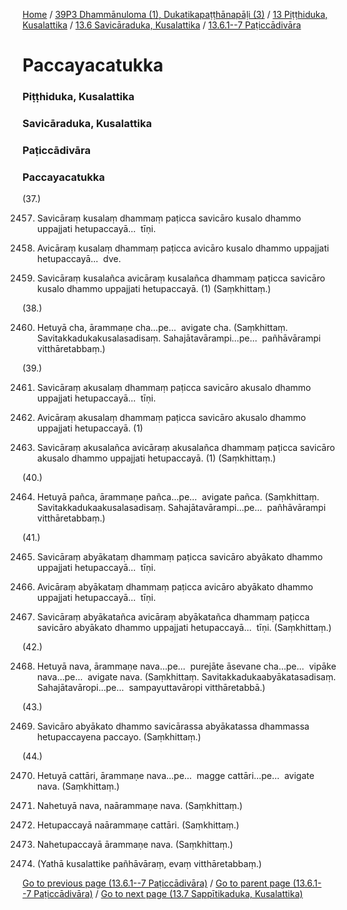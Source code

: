 
[Home](/) / [39P3 Dhammānuloma (1), Dukatikapaṭṭhānapāḷi (3)](../../../../39P3.md) / [13 Piṭṭhiduka, Kusalattika](../../../13.md) / [13.6 Savicāraduka, Kusalattika](../../13.6.md) / [13.6.1--7 Paṭiccādivāra](../13.6.1--7.md)

# Paccayacatukka

### Piṭṭhiduka, Kusalattika

### Savicāraduka, Kusalattika

### Paṭiccādivāra

### Paccayacatukka

(37.)

2457. Savicāraṃ kusalaṃ dhammaṃ paṭicca savicāro kusalo dhammo uppajjati hetupaccayā…  tīṇi.

2458. Avicāraṃ kusalaṃ dhammaṃ paṭicca avicāro kusalo dhammo uppajjati hetupaccayā…  dve.

2459. Savicāraṃ kusalañca avicāraṃ kusalañca dhammaṃ paṭicca savicāro kusalo dhammo uppajjati hetupaccayā. (1) (Saṃkhittaṃ.)

(38.)

2460. Hetuyā cha, ārammaṇe cha…pe…  avigate cha. (Saṃkhittaṃ. Savitakkadukakusalasadisaṃ. Sahajātavārampi…pe…  pañhāvārampi vitthāretabbaṃ.)

(39.)

2461. Savicāraṃ akusalaṃ dhammaṃ paṭicca savicāro akusalo dhammo uppajjati hetupaccayā…  tīṇi.

2462. Avicāraṃ akusalaṃ dhammaṃ paṭicca savicāro akusalo dhammo uppajjati hetupaccayā. (1)

2463. Savicāraṃ akusalañca avicāraṃ akusalañca dhammaṃ paṭicca savicāro akusalo dhammo uppajjati hetupaccayā. (1) (Saṃkhittaṃ.)

(40.)

2464. Hetuyā pañca, ārammaṇe pañca…pe…  avigate pañca. (Saṃkhittaṃ. Savitakkadukaakusalasadisaṃ. Sahajātavārampi…pe…  pañhāvārampi vitthāretabbaṃ.)

(41.)

2465. Savicāraṃ abyākataṃ dhammaṃ paṭicca savicāro abyākato dhammo uppajjati hetupaccayā…  tīṇi.

2466. Avicāraṃ abyākataṃ dhammaṃ paṭicca avicāro abyākato dhammo uppajjati hetupaccayā…  tīṇi.

2467. Savicāraṃ abyākatañca avicāraṃ abyākatañca dhammaṃ paṭicca savicāro abyākato dhammo uppajjati hetupaccayā…  tīṇi. (Saṃkhittaṃ.)

(42.)

2468. Hetuyā nava, ārammaṇe nava…pe…  purejāte āsevane cha…pe…  vipāke nava…pe…  avigate nava. (Saṃkhittaṃ. Savitakkadukaabyākatasadisaṃ. Sahajātavāropi…pe…  sampayuttavāropi vitthāretabbā.)

(43.)

2469. Savicāro abyākato dhammo savicārassa abyākatassa dhammassa hetupaccayena paccayo. (Saṃkhittaṃ.)

(44.)

2470. Hetuyā cattāri, ārammaṇe nava…pe…  magge cattāri…pe…  avigate nava. (Saṃkhittaṃ.)

2471. Nahetuyā nava, naārammaṇe nava. (Saṃkhittaṃ.)

2472. Hetupaccayā naārammaṇe cattāri. (Saṃkhittaṃ.)

2473. Nahetupaccayā ārammaṇe nava. (Saṃkhittaṃ.)

2474. (Yathā kusalattike pañhāvāraṃ, evaṃ vitthāretabbaṃ.)

[Go to previous page (13.6.1--7 Paṭiccādivāra)](../13.6.1--7.md) / [Go to parent page (13.6.1--7 Paṭiccādivāra)](../13.6.1--7.md) / [Go to next page (13.7 Sappītikaduka, Kusalattika)](../../13.7.md)


